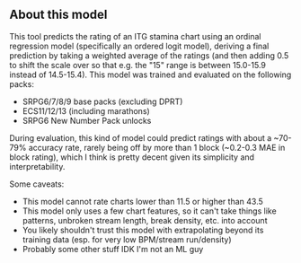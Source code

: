 ## About this model

This tool predicts the rating of an ITG stamina chart using an ordinal regression model (specifically an ordered logit model), deriving a final prediction by taking a weighted average of the ratings (and then adding 0.5 to shift the scale over so that e.g. the "15" range is between 15.0-15.9 instead of 14.5-15.4). This model was trained and evaluated on the following packs:

- SRPG6/7/8/9 base packs (excluding DPRT)
- ECS11/12/13 (including marathons)
- SRPG6 New Number Pack unlocks

During evaluation, this kind of model could predict ratings with about a ~70-79% accuracy rate, rarely being off by more than 1 block (~0.2-0.3 MAE in block rating), which I think is pretty decent given its simplicity and interpretability.

Some caveats:

- This model cannot rate charts lower than 11.5 or higher than 43.5
- This model only uses a few chart features, so it can't take things like patterns, unbroken stream length, break density, etc. into account
- You likely shouldn't trust this model with extrapolating beyond its training data (esp. for very low BPM/stream run/density)
- Probably some other stuff IDK I'm not an ML guy